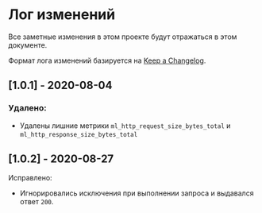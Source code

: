 # Лог изменений

Все заметные изменения в этом проекте будут отражаться в этом документе.

Формат лога изменений базируется на [Keep a Changelog](https://keepachangelog.com/en/1.0.0/).

## [1.0.1] - 2020-08-04

### Удалено:

* Удалены лишние метрики `ml_http_request_size_bytes_total` и `ml_http_response_size_bytes_total`

## [1.0.2] - 2020-08-27

Исправлено:

* Игнорировались исключения при выполнении запроса и выдавался ответ `200`.